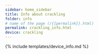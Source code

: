 ```yaml
---
sidebar: home_sidebar
title: Info about crackling
folder: info
# name of the page (/{{permalink}}.html)
permalink: crackling_info.html
device: crackling
---
```

{% include templates/device_info.md %}
